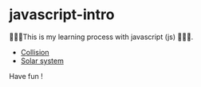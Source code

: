 # javascript-intro

🧨🧨🧨This is my learning process with javascript (js) 🧨🧨🧨.

- [Collision](intro/index.html)
- [Solar system](solarSystem/index.html)

Have fun !
